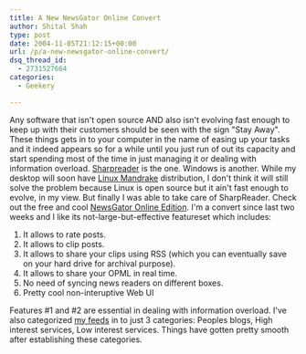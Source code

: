 ```yaml
---
title: A New NewsGator Online Convert
author: Shital Shah
type: post
date: 2004-11-05T21:12:15+00:00
url: /p/a-new-newsgator-online-convert/
dsq_thread_id:
  - 2731527664
categories:
  - Geekery

---
```

Any software that isn't open source AND also isn't evolving fast enough to keep up with their customers should be seen with the sign "Stay Away". These things gets in to your computer in the name of easing up your tasks and it indeed appears so for a while until you just run of out its capacity and start spending most of the time in just managing it or dealing with information overload. [Sharpreader][1] is the one. Windows is another. While my desktop will soon have [Linux Mandrake][2] distribution, I don't think it will still solve the problem because Linux is open source but it ain't fast enough to evolve, in my view. But finally I was able to take care of SharpReader. Check out the free and cool [NewsGator Online Edition][3]. I'm a convert since last two weeks and I like its not-large-but-effective featureset which includes:

  1. It allows to rate posts.
  2. It allows to clip posts.
  3. It allows to share your clips using RSS (which you can eventually save on your hard drive for archival purpose).
  4. It allows to share your OPML in real time.
  5. No need of syncing news readers on different boxes.
  6. Pretty cool non-interuptive Web UI

Features #1 and #2 are essential in dealing with information overload. I've also categorized [my feeds][4] in to just 3 categories: Peoples blogs, High interest services, Low interest services. Things have gotten pretty smooth after establishing these categories.

 [1]: /p/continual-survival-of-sharpreader/
 [2]: http://www.mandrakelinux.com/
 [3]: http://www.newsgator.com/ngs
 [4]: http://services.newsgator.com/ngws/svc/opml.aspx?uid=2080&mid=1